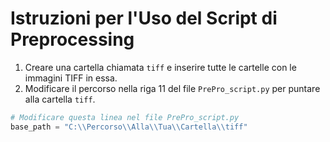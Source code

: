 
# Istruzioni per l'Uso del Script di Preprocessing

1. Creare una cartella chiamata `tiff` e inserire tutte le cartelle con le immagini TIFF in essa.
2. Modificare il percorso nella riga 11 del file `PrePro_script.py` per puntare alla cartella `tiff`.

```python
# Modificare questa linea nel file PrePro_script.py
base_path = "C:\\Percorso\\Alla\\Tua\\Cartella\\tiff"
